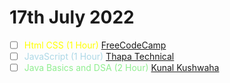 # 17th July 2022
- [ ] <font color="yellow">Html CSS (1 Hour) </font>[FreeCodeCamp](https://www.youtube.com/watch?v=mU6anWqZJcc&t=17s) 
- [ ] <font color="lightBlue">JavaScript (1 Hour) </font> [Thapa Technical](https://www.youtube.com/playlist?list=PLwGdqUZWnOp1hqyT6h7pY0RlXIIGlE5U0)
- [ ] <font color="Lightgreen">Java Basics and DSA (2 Hour) </font>[Kunal Kushwaha](https://www.youtube.com/playlist?list=PL9gnSGHSqcnr_DxHsP7AW9ftq0AtAyYqJ)
